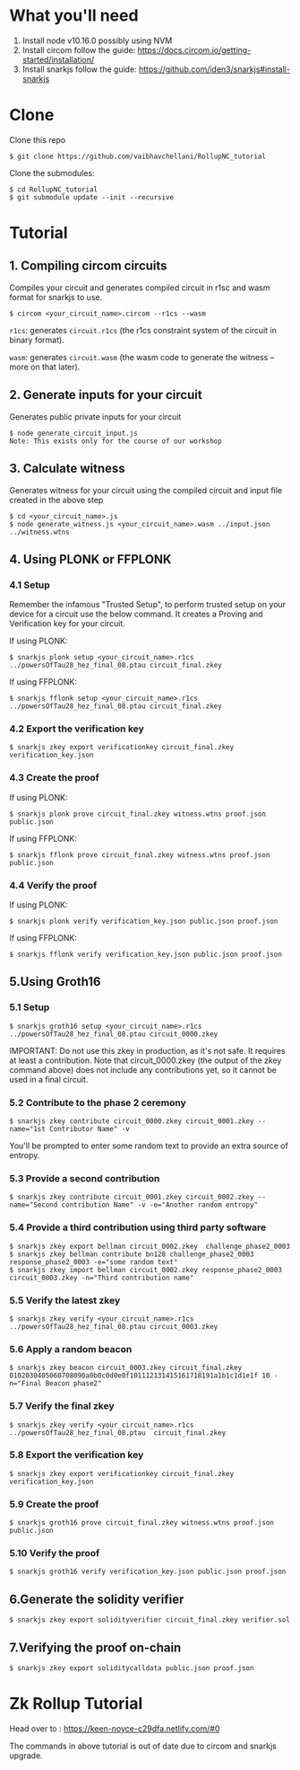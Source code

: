 # What you'll need
1. Install node v10.16.0 possibly using NVM
2. Install circom follow the guide: https://docs.circom.io/getting-started/installation/
3. Install snarkjs follow the guide: https://github.com/iden3/snarkjs#install-snarkjs


# Clone
Clone this repo
```
$ git clone https://github.com/vaibhavchellani/RollupNC_tutorial
```
Clone the submodules:
```
$ cd RollupNC_tutorial
$ git submodule update --init --recursive
```

# Tutorial
## 1. Compiling circom circuits
Compiles your circuit and generates compiled circuit in r1sc and wasm format for snarkjs to use.
```
$ circom <your_circuit_name>.circom --r1cs --wasm
```
`r1cs`: generates `circuit.r1cs` (the r1cs constraint system of the circuit in binary format).

`wasm`: generates `circuit.wasm` (the wasm code to generate the witness – more on that later).

## 2. Generate inputs for your circuit
Generates public private inputs for your circuit
```
$ node generate_circuit_input.js
Note: This exists only for the course of our workshop
```

## 3. Calculate witness
Generates witness for your circuit using the compiled circuit and input file created in the above step
```
$ cd <your_circuit_name>.js
$ node generate_witness.js <your_circuit_name>.wasm ../input.json ../witness.wtns
```

## 4. Using PLONK or FFPLONK

### 4.1 Setup
Remember the infamous "Trusted Setup", to perform trusted setup on your device for a circuit use the below command. It creates a Proving and Verification key for your circuit.

If using PLONK:

```
$ snarkjs plonk setup <your_circuit_name>.r1cs ../powersOfTau28_hez_final_08.ptau circuit_final.zkey
```
If using FFPLONK:
```
$ snarkjs fflonk setup <your_circuit_name>.r1cs ../powersOfTau28_hez_final_08.ptau circuit_final.zkey
```

### 4.2 Export the verification key
```
$ snarkjs zkey export verificationkey circuit_final.zkey verification_key.json
```

### 4.3 Create the proof
If using PLONK:
```
$ snarkjs plonk prove circuit_final.zkey witness.wtns proof.json public.json
```
If using FFPLONK:
```
$ snarkjs fflonk prove circuit_final.zkey witness.wtns proof.json public.json
```
### 4.4 Verify the proof
If using PLONK:
```
$ snarkjs plonk verify verification_key.json public.json proof.json
```
If using FFPLONK:
```
$ snarkjs fflonk verify verification_key.json public.json proof.json
```

## 5.Using Groth16
### 5.1 Setup
```
$ snarkjs groth16 setup <your_circuit_name>.r1cs ../powersOfTau28_hez_final_08.ptau circuit_0000.zkey
```
IMPORTANT: Do not use this zkey in production, as it's not safe. It requires at least a contribution.
Note that circuit_0000.zkey (the output of the zkey command above) does not include any contributions yet, so it cannot be used in a final circuit.

### 5.2 Contribute to the phase 2 ceremony
```
$ snarkjs zkey contribute circuit_0000.zkey circuit_0001.zkey --name="1st Contributor Name" -v
```
You'll be prompted to enter some random text to provide an extra source of entropy.

### 5.3 Provide a second contribution
```
$ snarkjs zkey contribute circuit_0001.zkey circuit_0002.zkey --name="Second contribution Name" -v -e="Another random entropy"
```
### 5.4 Provide a third contribution using third party software
```
$ snarkjs zkey export bellman circuit_0002.zkey  challenge_phase2_0003
$ snarkjs zkey bellman contribute bn128 challenge_phase2_0003 response_phase2_0003 -e="some random text"
$ snarkjs zkey import bellman circuit_0002.zkey response_phase2_0003 circuit_0003.zkey -n="Third contribution name"
```

### 5.5 Verify the latest zkey
```
$ snarkjs zkey verify <your_circuit_name>.r1cs ../powersOfTau28_hez_final_08.ptau circuit_0003.zkey
```

### 5.6 Apply a random beacon
```
$ snarkjs zkey beacon circuit_0003.zkey circuit_final.zkey 0102030405060708090a0b0c0d0e0f101112131415161718191a1b1c1d1e1f 10 -n="Final Beacon phase2"
```
### 5.7 Verify the final zkey
```
$ snarkjs zkey verify <your_circuit_name>.r1cs ../powersOfTau28_hez_final_08.ptau  circuit_final.zkey
```

### 5.8 Export the verification key
```
$ snarkjs zkey export verificationkey circuit_final.zkey verification_key.json
```
### 5.9 Create the proof
```
$ snarkjs groth16 prove circuit_final.zkey witness.wtns proof.json public.json
```

### 5.10 Verify the proof
```
$ snarkjs groth16 verify verification_key.json public.json proof.json
```

## 6.Generate the solidity verifier
```
$ snarkjs zkey export solidityverifier circuit_final.zkey verifier.sol
```
## 7.Verifying the proof on-chain
```
$ snarkjs zkey export soliditycalldata public.json proof.json
```

# Zk Rollup Tutorial

Head over to : https://keen-noyce-c29dfa.netlify.com/#0

The commands in above tutorial is out of date due to circom and snarkjs upgrade.